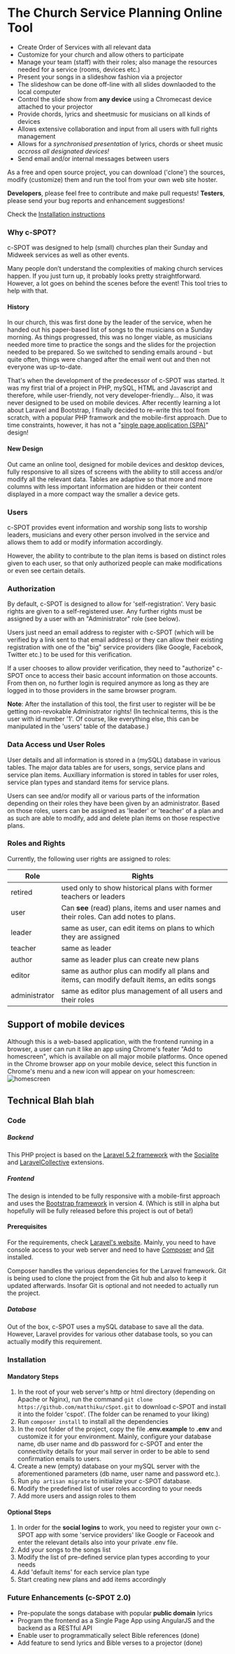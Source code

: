 # The Church Service Planning Online Tool
- Create Order of Services with all relevant data
- Customize for your church and allow others to participate
- Manage your team (staff) with their roles; also manage the resources needed for a service (rooms, devices etc.)
- Present your songs in a slideshow fashion via a projector 
- The slideshow can be done off-line with all slides downlaoded to the local computer
- Control the slide show from **any device** using a Chromecast device attached to your projector
- Provide chords, lyrics and sheetmusic for musicians on all kinds of devices
- Allows extensive collaboration and input from all users with full rights management
- Allows for a _synchronised presentation_ of lyrics, chords or sheet music _accross all designated devices!_
- Send email and/or internal messages between users

As a free and open source project, you can download ('clone') the sources, modify (customize) them and run the tool from your own web site hoster.

**Developers**, please feel free to contribute and make pull requests! **Testers**, please send your bug reports and enhancement suggestions!

Check the [Installation instructions](#installation)

### Why c-SPOT?
c-SPOT was designed to help (small) churches plan their Sunday and Midweek services as well as other events.

Many people don’t understand the complexities of making church services happen. If you just turn up, it probably looks pretty straightforward. However, a lot goes on behind the scenes before the event! This tool tries to help with that.

#### History
In our church, this was first done by the leader of the service, when he handed out his paper-based list of songs to the musicians on a Sunday morning. As things progressed, this was no longer viable, as musicians needed more time to practice the songs and the slides for the projection needed to be prepared. So we switched to sending emails around - but quite often, things were changed after the email went out and then not everyone was up-to-date. 

That's when the development of the predecessor of c-SPOT was started. It was my first trial of a project in PHP, mySQL, HTML and Javascript and therefore, while user-friendly, not very developer-friendly... Also, it was never designed to be used on mobile devices. After recently learning a lot about Laravel and Bootstrap, I finally decided to re-write this tool from scratch, with a popular PHP framwork and the mobile-first approach. Due to time constraints, however, it has not a "[single page application (SPA)](https://en.wikipedia.org/wiki/Single-page_application)" design!

#### New Design
Out came an online tool, designed for mobile devices and desktop devices, fully responsive to all sizes of screens with the ability to still access and/or modify all the relevant data. Tables are adaptive so that more and more columns with less important information are hidden or their content displayed in a more compact way the smaller a device gets.

### Users
c-SPOT provides event information and worship song lists to worship leaders, musicians and every other person involved in the service and allows them to add or modify information accordingly.

However, the ability to contribute to the plan items is based on distinct roles given to each user, so that only authorized people can make modifications or even see certain details.

### Authorization
By default, c-SPOT is designed to allow for 'self-registration'. Very basic rights are given to a self-registered user. Any further rights must be assigned by a user with an "Administrator" role (see below).

Users just need an email address to register with c-SPOT (which will be verified by a link sent to that email address) or they can allow their existing registration with one of the "big" service providers (like Google, Facebook, Twitter etc.) to be used for this verification.

If a user chooses to allow provider verification, they need to "authorize" c-SPOT once to access their basic account information on those accounts. From then on, no further login is required anymore as long as they are logged in to those providers in the same browser program.

**Note**: After the installation of this tool, the first user to register will be be getting non-revokable Administrator rights! (In technical terms, this is the user with id number '1'. Of course, like everything else, this can be manipulated in the 'users' table of the database.)

### Data Access und User Roles
User details and all information is stored in a (mySQL) database in various tables. The major data tables are for users, songs, service plans and service plan items. Auxilliary information is stored in tables for user roles, service plan types and standard items for service plans.

Users can see and/or modify all or various parts of the information depending on their roles they have been given by an administrator. Based on those roles, users can be assigned as 'leader' or 'teacher' of a plan and as such are able to modify, add and delete plan items on those respective plans.

### Roles and Rights
Currently, the following user rights are assigned to roles:

| Role  | Rights  |
| ----- | ------- |
| retired | used only to show historical plans with former teachers or leaders |
| user | Can **see** (read) plans, items and user names and their roles. Can add notes to plans. |
| leader | same as user, can edit items on plans to which they are assigned |
| teacher | same as leader |
| author | same as leader plus can create new plans |
| editor | same as author plus can modify all plans and items, can modify default items, an edits songs |
| administrator | same as editor plus management of all users and their roles |

## Support of mobile devices
Although this is a web-based application, with the frontend running in a browser, a user can run it like an app using Chrome's feater "Add to homescreen",
which is available on all major mobile platforms. Once opened in the Chrome browser app on your mobile device, select this function in 
Chrome's menu and a new icon will appear on your homescreen:
![homescreen](https://raw.githubusercontent.com/matthiku/cSpot/master/public/images/homescreenIcon.png)


## Technical Blah blah
### Code
##### Backend
This PHP project is based on the [Laravel 5.2 framework](https://laravel.com/) with the [Socialite](https://github.com/laravel/socialite) and [LaravelCollective](https://laravelcollective.com) extensions. 
##### Frontend
The design is intended to be fully responsive with a mobile-first approach and uses the [Bootstrap framework](http://v4-alpha.getbootstrap.com/) in version 4. (Which is still in alpha but hopefully will be fully released before this project is out of beta!)

#### Prerequisites
For the requirements, check [Laravel's website](https://laravel.com/docs/5.2#installation). Mainly, you need to have console access to your web server and need to have [Composer](http://getcomposer.org) and [Git](http://git-scm.com/download) installed.

Composer handles the various dependencies for the Laravel framework. Git is being used to clone the project from the Git hub and also to keep it updated afterwards. Insofar Git is optional and not needed to actually run the project.

##### Database
Out of the box, c-SPOT uses a mySQL database to save all the data. However, Laravel provides for various other database tools, so you can actually modify this requirement.


### Installation

#### Mandatory Steps
1. In the root of your web server's http or html directory (depending on Apache or Nginx), run the command `git clone https://github.com/matthiku/cSpot.git` to download c-SPOT and install it into the folder 'cspot'. (The folder can be renamed to your liking)
2. Run `composer install` to install all the dependencies
3. In the root folder of the project, copy the file **.env.example** to **.env** and customize it for your environment. Mainly, configure your database name, db user name and db password for c-SPOT and enter the connectivity details for your mail server in order to be able to send confirmation emails to users.
4. Create a new (empty) database on your mySQL server with the aforementioned parameters (db name, user name and password etc.).
5. Run `php artisan migrate` to initialize your c-SPOT database.
6. Modify the predefined list of user roles according to your needs
7. Add more users and assign roles to them

#### Optional Steps
1. In order for the **social logins** to work, you need to register your own c-SPOT app with some 'service providers' like Google or Faceook and enter the relevant details also into your private .env file.
2. Add your songs to the songs list
3. Modify the list of pre-defined service plan types according to your needs
4. Add 'default items' for each service plan type
5. Start creating new plans and add items accordingly

### Future Enhancements (c-SPOT 2.0)

- Pre-populate the songs database with popular **public domain** lyrics
- Program the frontend as a Single Page App using AngularJS and the backend as a RESTful API
- Enable user to programmatically select Bible references (done)
- Add feature to send lyrics and Bible verses to a projector (done)
